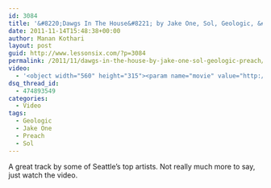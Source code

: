 ```yaml
---
id: 3084
title: '&#8220;Dawgs In The House&#8221; by Jake One, Sol, Geologic, &#038; Preach'
date: 2011-11-14T15:48:38+00:00
author: Manan Kothari
layout: post
guid: http://www.lessonsix.com/?p=3084
permalink: /2011/11/dawgs-in-the-house-by-jake-one-sol-geologic-preach/
video:
  - '<object width="560" height="315"><param name="movie" value="http://www.youtube.com/v/V7yXtfw3TKc?version=3&amp;hl=en_US&amp;rel=0"></param><param name="allowFullScreen" value="true"></param><param name="allowscriptaccess" value="always"></param><embed src="http://www.youtube.com/v/V7yXtfw3TKc?version=3&amp;hl=en_US&amp;rel=0" type="application/x-shockwave-flash" width="560" height="315" allowscriptaccess="always" allowfullscreen="true"></embed></object>'
dsq_thread_id:
  - 474893549
categories:
  - Video
tags:
  - Geologic
  - Jake One
  - Preach
  - Sol
---
```

A great track by some of Seattle&#8217;s top artists. Not really much more to say, just watch the video.